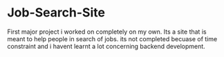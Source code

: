 # Job-Search-Site
First major project i worked on completely on my own. Its a site that is meant to help people in search of jobs. its not completed becuase of time constraint and i havent learnt a lot concerning backend development.
